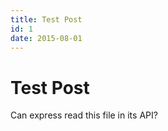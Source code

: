 ```yaml
---
title: Test Post
id: 1
date: 2015-08-01
---
```


# Test Post

Can express read this file in its API?

